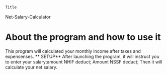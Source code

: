 ```Javascript
Title
```

Net-Salary-Calculator

# About the program and how to use it

This program will calculated your monthly income after taxes and expensenses.
** SETUP**
After launching the program, it will instruct you to enter your salary;amount NHIF deduct; Amount NSSF deduct; Then it will calculate your net salary.
